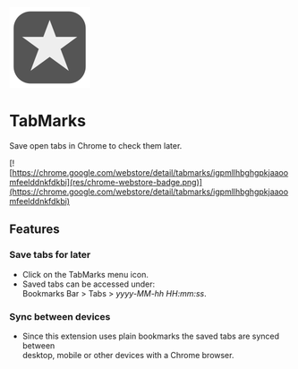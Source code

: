 ![](res/icon.svg)

# TabMarks

Save open tabs in Chrome to check them later.

[![https://chrome.google.com/webstore/detail/tabmarks/igpmllhbghgpkjaaoomfeelddnkfdkbi](res/chrome-webstore-badge.png)](https://chrome.google.com/webstore/detail/tabmarks/igpmllhbghgpkjaaoomfeelddnkfdkbi)

## Features

### Save tabs for later

* Click on the TabMarks menu icon.
* Saved tabs can be accessed under:  
  Bookmarks Bar > Tabs > _yyyy-MM-hh HH:mm:ss_.

### Sync between devices

- Since this extension uses plain bookmarks the saved tabs are synced between  
  desktop, mobile or other devices with a Chrome browser.